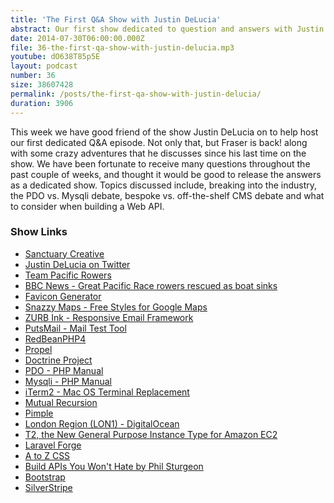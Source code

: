 ```yaml
---
title: 'The First Q&A Show with Justin DeLucia'
abstract: Our first show dedicated to question and answers with Justin DeLucia.
date: 2014-07-30T06:00:00.000Z
file: 36-the-first-qa-show-with-justin-delucia.mp3
youtube: dO638T85p5E
layout: podcast
number: 36
size: 38607428
permalink: /posts/the-first-qa-show-with-justin-delucia/
duration: 3906
---
```


This week we have good friend of the show Justin DeLucia on to help host our first dedicated Q&A episode.
Not only that, but Fraser is back! along with some crazy adventures that he discusses since his last time on the show.
We have been fortunate to receive many questions throughout the past couple of weeks, and thought it would be good to release the answers as a dedicated show.
Topics discussed include, breaking into the industry, the PDO vs. Mysqli debate, bespoke vs. off-the-shelf CMS debate and what to consider when building a Web API.

### Show Links

- [Sanctuary Creative](http://www.sanctuarycreative.co.uk/)
- [Justin DeLucia on Twitter](https://twitter.com/JustinDeLucia)
- [Team Pacific Rowers](http://pacificrowers.com/)
- [BBC News - Great Pacific Race rowers rescued as boat sinks](http://www.bbc.co.uk/news/uk-england-27956328)
- [Favicon Generator](http://realfavicongenerator.net/)
- [Snazzy Maps - Free Styles for Google Maps](http://snazzymaps.com/)
- [ZURB Ink - Responsive Email Framework](http://zurb.com/ink/)
- [PutsMail - Mail Test Tool](http://putsmail.com/)
- [RedBeanPHP4](http://redbeanphp.com/)
- [Propel](http://propelorm.org/)
- [Doctrine Project](http://www.doctrine-project.org/)
- [PDO - PHP Manual](http://php.net/manual/en/book.pdo.php)
- [Mysqli - PHP Manual](http://php.net/manual/en/book.mysqli.php)
- [iTerm2 - Mac OS Terminal Replacement](http://iterm2.com/)
- [Mutual Recursion](http://rosettacode.org/wiki/Mutual_recursion)
- [Pimple](http://pimple.sensiolabs.org/)
- [London Region (LON1) - DigitalOcean](https://www.digitalocean.com/company/blog/introducing-our-london-region/)
- [T2, the New General Purpose Instance Type for Amazon EC2](http://aws.amazon.com/about-aws/whats-new/2014/07/01/introducing-t2-the-new-low-cost-general-purpose-instance-type-for-amazon-ec2/)
- [Laravel Forge](https://forge.laravel.com/)
- [A to Z CSS](http://www.atozcss.com/)
- [Build APIs You Won't Hate by Phil Sturgeon](https://leanpub.com/build-apis-you-wont-hate)
- [Bootstrap](http://getbootstrap.com/)
- [SilverStripe](http://www.silverstripe.org/)
